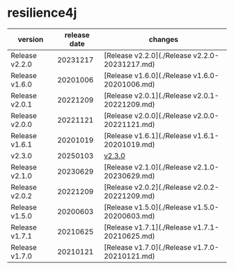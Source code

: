# resilience4j	


|version|release date|changes|
|---|---|---|
|Release v2.2.0|20231217|[Release v2.2.0](./Release v2.2.0-20231217.md)|
|Release v1.6.0|20201006|[Release v1.6.0](./Release v1.6.0-20201006.md)|
|Release v2.0.1|20221209|[Release v2.0.1](./Release v2.0.1-20221209.md)|
|Release v2.0.0|20221121|[Release v2.0.0](./Release v2.0.0-20221121.md)|
|Release v1.6.1|20201019|[Release v1.6.1](./Release v1.6.1-20201019.md)|
|v2.3.0|20250103|[v2.3.0](./v2.3.0-20250103.md)|
|Release v2.1.0|20230629|[Release v2.1.0](./Release v2.1.0-20230629.md)|
|Release v2.0.2|20221209|[Release v2.0.2](./Release v2.0.2-20221209.md)|
|Release v1.5.0|20200603|[Release v1.5.0](./Release v1.5.0-20200603.md)|
|Release v1.7.1|20210625|[Release v1.7.1](./Release v1.7.1-20210625.md)|
|Release v1.7.0|20210121|[Release v1.7.0](./Release v1.7.0-20210121.md)|
